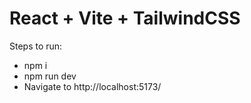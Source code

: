 # React + Vite + TailwindCSS


Steps to run:
- npm i
- npm run dev
- Navigate to http://localhost:5173/

